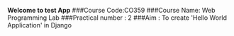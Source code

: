 **Welcome to test App**
###Course Code:CO359 
###Course Name: Web Programming Lab 
###Practical number : 2 
###Aim : To create 'Hello World Application' in Django